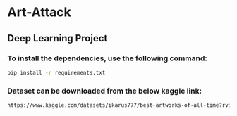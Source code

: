 # Art-Attack
## Deep Learning Project
### To install the dependencies, use the following command:

```bash
pip install -r requirements.txt
```
### Dataset can be downloaded from the below kaggle link:

```bash
https://www.kaggle.com/datasets/ikarus777/best-artworks-of-all-time?rvi=1
```
